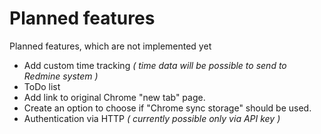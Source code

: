# Planned features

Planned features, which are not implemented yet

* Add custom time tracking *( time data will be possible to send to Redmine system )*
* ToDo list
* Add link to original Chrome "new tab" page. 
* Create an option to choose if "Chrome sync storage" should be used.
* Authentication via HTTP *( currently possible only via API key )* 